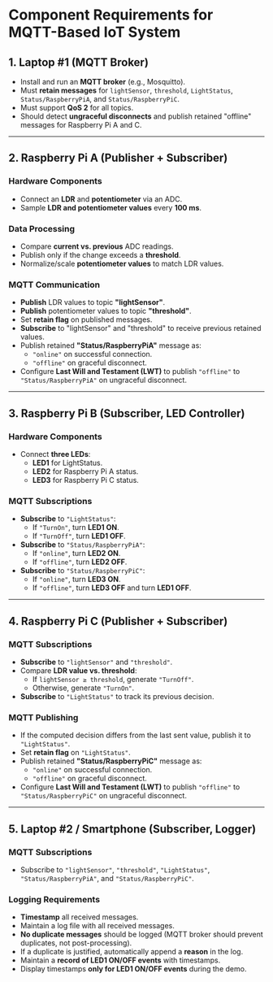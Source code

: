 # Component Requirements for MQTT-Based IoT System

## 1. Laptop #1 (MQTT Broker)
- Install and run an **MQTT broker** (e.g., Mosquitto).
- Must **retain messages** for `lightSensor`, `threshold`, `LightStatus`, `Status/RaspberryPiA`, and `Status/RaspberryPiC`.
- Must support **QoS 2** for all topics.
- Should detect **ungraceful disconnects** and publish retained "offline" messages for Raspberry Pi A and C.

---

## 2. Raspberry Pi A (Publisher + Subscriber)
### **Hardware Components**
- Connect an **LDR** and **potentiometer** via an ADC.
- Sample **LDR and potentiometer values** every **100 ms**.

### **Data Processing**
- Compare **current vs. previous** ADC readings.
- Publish only if the change exceeds a **threshold**.
- Normalize/scale **potentiometer values** to match LDR values.

### **MQTT Communication**
- **Publish** LDR values to topic **"lightSensor"**.
- **Publish** potentiometer values to topic **"threshold"**.
- Set **retain flag** on published messages.
- **Subscribe** to "lightSensor" and "threshold" to receive previous retained values.
- Publish retained **"Status/RaspberryPiA"** message as:
  - `"online"` on successful connection.
  - `"offline"` on graceful disconnect.
- Configure **Last Will and Testament (LWT)** to publish `"offline"` to `"Status/RaspberryPiA"` on ungraceful disconnect.

---

## 3. Raspberry Pi B (Subscriber, LED Controller)
### **Hardware Components**
- Connect **three LEDs**:
  - **LED1** for LightStatus.
  - **LED2** for Raspberry Pi A status.
  - **LED3** for Raspberry Pi C status.

### **MQTT Subscriptions**
- **Subscribe** to `"LightStatus"`:
  - If `"TurnOn"`, turn **LED1 ON**.
  - If `"TurnOff"`, turn **LED1 OFF**.
- **Subscribe** to `"Status/RaspberryPiA"`:
  - If `"online"`, turn **LED2 ON**.
  - If `"offline"`, turn **LED2 OFF**.
- **Subscribe** to `"Status/RaspberryPiC"`:
  - If `"online"`, turn **LED3 ON**.
  - If `"offline"`, turn **LED3 OFF** and turn **LED1 OFF**.

---

## 4. Raspberry Pi C (Publisher + Subscriber)
### **MQTT Subscriptions**
- **Subscribe** to `"lightSensor"` and `"threshold"`.
- Compare **LDR value vs. threshold**:
  - If `lightSensor ≥ threshold`, generate `"TurnOff"`.
  - Otherwise, generate `"TurnOn"`.
- **Subscribe** to `"LightStatus"` to track its previous decision.

### **MQTT Publishing**
- If the computed decision differs from the last sent value, publish it to `"LightStatus"`.
- Set **retain flag** on `"LightStatus"`.
- Publish retained **"Status/RaspberryPiC"** message as:
  - `"online"` on successful connection.
  - `"offline"` on graceful disconnect.
- Configure **Last Will and Testament (LWT)** to publish `"offline"` to `"Status/RaspberryPiC"` on ungraceful disconnect.

---

## 5. Laptop #2 / Smartphone (Subscriber, Logger)
### **MQTT Subscriptions**
- Subscribe to `"lightSensor"`, `"threshold"`, `"LightStatus"`, `"Status/RaspberryPiA"`, and `"Status/RaspberryPiC"`.

### **Logging Requirements**
- **Timestamp** all received messages.
- Maintain a log file with all received messages.
- **No duplicate messages** should be logged (MQTT broker should prevent duplicates, not post-processing).
- If a duplicate is justified, automatically append a **reason** in the log.
- Maintain a **record of LED1 ON/OFF events** with timestamps.
- Display timestamps **only for LED1 ON/OFF events** during the demo.
